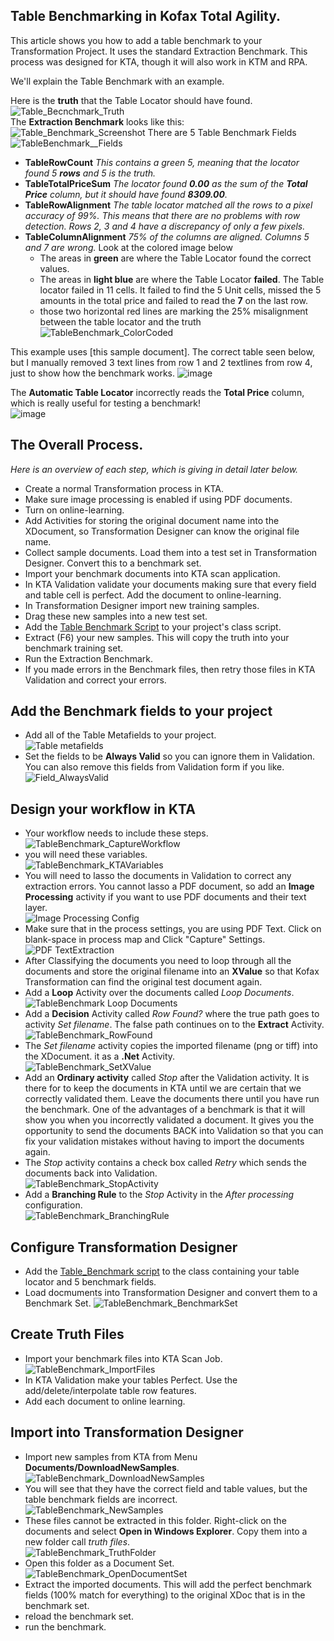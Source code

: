 ## Table Benchmarking in Kofax Total Agility.
This article shows you how to add a table benchmark to your Transformation Project. It uses the standard Extraction Benchmark. 
This process was designed for KTA, though it will also work in KTM and RPA.

We'll explain the Table Benchmark with an example.

Here is the **truth** that the Table Locator should have found.
![Table_Becnchmark_Truth](images/Table_Becnchmark_Truth.png)  
The **Extraction Benchmark** looks like this:  
![Table_Benchmark_Screenshot](images/Table_Benchmark_Screenshot.png)
There are 5 Table Benchmark Fields  
![TableBenchmark__Fields](images/TableBenchmark__Fields.png)
* **TableRowCount** *This contains a green *5*, meaning that the locator found 5 **rows** and 5 is the truth.*
* **TableTotalPriceSum** *The locator found **0.00** as the sum of the **Total Price** column, but it should have found **8309.00**.*
* **TableRowAlignment** *The table locator matched all the rows to a pixel accuracy of 99%. This means that there are no problems with row detection. Rows 2, 3 and 4 have a discrepancy of only a few pixels.*
* **TableColumnAlignment** *75% of the columns are aligned. Columns 5 and 7 are wrong.*
Look at the colored image below
  * The areas in **green** are where the Table Locator found the correct values.
  * The areas in **light blue** are where the Table Locator **failed**.  The Table locator failed in 11 cells. It failed to find the 5 Unit cells, missed the 5 amounts in the total price and failed to read the **7** on the last row.
  * those two horizontal red lines are marking the 25% misalignment between the table locator and the truth
![TableBenchmark_ColorCoded](images/TableBenchmark_ColorCoded.png)



This example uses [this sample document].  The correct table seen below, but I manually removed 3 text lines from row 1 and 2 textlines from row 4, just to show how the benchmark works.
![image](https://github.com/KofaxTransformation/KTScripts/assets/103566874/f2472ff8-6ff4-4ea8-b0e7-24f8cc54876f)

The **Automatic Table Locator** incorrectly reads the **Total Price** column, which is really useful for testing a benchmark!  
![image](https://github.com/KofaxTransformation/KTScripts/assets/103566874/76565a7a-3d2a-4772-b989-f2e23c910ac2)

## The Overall Process.
*Here is an overview of each step, which is giving in detail later below.*
* Create a normal Transformation process in KTA.
* Make sure image processing is enabled if using PDF documents.
* Turn on online-learning.
* Add Activities for storing the original document name into the XDocument, so Transformation Designer can know the original file name.
* Collect sample documents. Load them into a test set in Transformation Designer. Convert this to a benchmark set. 
* Import your benchmark documents into KTA scan application.
* In KTA Validation validate your documents making sure that every field and table cell is perfect. Add the document to online-learning.
* In Transformation Designer import new training samples.
* Drag these new samples into a new test set.
* Add the [Table Benchmark Script](/KofaxTransformation/TableBenchmark/blob/main/tablebenchmark.md) to your project's class script.
* Extract (F6) your new samples. This will copy the truth into your benchmark training set.
* Run the Extraction Benchmark.
* If you made errors in the Benchmark files, then retry those files in KTA Validation and correct your errors.

## Add the Benchmark fields to your project
* Add all of the Table Metafields to your project.  
![Table metafields](images/TableMetafields.png)
* Set the fields to be **Always Valid** so you can ignore them in Validation. You can also remove this fields from Validation form if you like.  
![Field_AlwaysValid](images/Field_AlwaysValid.png)
## Design your workflow in KTA
* Your workflow needs to include these steps.  
![TableBenchmark_CaptureWorkflow](images/TableBenchmark_CaptureWorkflow.png)
* you will need these variables.  
![TableBenchmark_KTAVariables](images/TableBenchmark_KTAVariables.png)
* You will need to lasso the documents in Validation to correct any extraction errors. You cannot lasso a PDF document, so add an **Image Processing** activity if you want to use PDF documents and their text layer.  
![Image Processing Config](images/image_processing.png)
* Make sure that in the process settings, you are using PDF Text.  Click on blank-space in process map and Click "Capture" Settings. 
![PDF TextExtraction](images/pdf_text_extraction.png)
* After Classifying the documents you need to loop through all the documents and store the original filename into an **XValue** so that Kofax Transformation can find the original test document again.
* Add a **Loop** Activity over the documents called *Loop Documents*.  
![TableBenchmark Loop Documents](images/TableBenchmark_LoopDocuments.png)
* Add a **Decision** Activity called *Row Found?* where the true path goes to activity *Set filename*.  The false path continues on to the **Extract** Activity.
![TableBenchmark_RowFound](images/TableBenchmark_RowFound.png)
* The *Set filename* activity copies the imported filename (png or tiff) into the XDocument. it as a **.Net** Activity.  
![TableBenchmark_SetXValue](images/TableBenchmark_SetXValue.png)
* Add an **Ordinary activity** called *Stop* after the Validation activity. It is there for to keep the documents in KTA until we are certain that we correctly validated them. Leave the documents there until you have run the benchmark. One of the advantages of a benchmark is that it will show you when you incorrectly validated a document. It gives you the opportunity to send the documents BACK into Validation so that you can fix your validation mistakes without having to import the documents again.
* The *Stop* activity contains a check box called *Retry* which sends the documents back into Validation.  
![TableBenchmark_StopActivity](images/TableBenchmark_StopActivity.png)
* Add a **Branching Rule** to the *Stop* Activity in the *After processing* configuration.  
![TableBenchmark_BranchingRule](images/TableBenchmark_BranchingRule.png)
## Configure Transformation Designer
* Add the [Table_Benchmark script](https://github.com/KofaxTransformation/TableBenchmark/blob/main/tablebenchmark.md) to the class containing your table locator and 5 benchmark fields.
* Load docmuments into Transformation Designer and convert them to a Benchmark Set. 
![TableBenchmark_BenchmarkSet](images/TableBenchmark_BenchmarkSet.png)
## Create Truth Files
* Import your benchmark files into KTA Scan Job.  
![TableBenchmark_ImportFiles](images/TableBenchmark_ImportFiles.png)
* In KTA Validation make your tables Perfect. Use the add/delete/interpolate table row features.
* Add each document to online learning.
## Import into Transformation Designer
* Import new samples from KTA from Menu **Documents/DownloadNewSamples**.  
![TableBenchmark_DownloadNewSamples](images/TableBenchmark_DownloadNewSamples.png)
* You will see that they have the correct field and table values, but the table benchmark fields are incorrect.  
![TableBenchmark_NewSamples](images/TableBenchmark_NewSamples.png)
* These files cannot be extracted in this folder. Right-click on the documents and select **Open in Windows Explorer**. Copy them into a new folder call *truth files*.  
![TableBenchmark_TruthFolder](images/TableBenchmark_TruthFolder.png)
* Open this folder as a Document Set.  
![TableBenchmark_OpenDocumentSet](images/TableBenchmark_OpenDocumentSet.png)
* Extract the imported documents. This will add the perfect benchmark fields (100% match for everything) to the original XDoc that is in the benchmark set.
* reload the benchmark set.
* run the benchmark.
